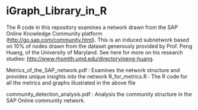 # iGraph_Library_in_R

The R code in this repository examines a network drawn from the SAP Online Knowledge Community platform (http://go.sap.com/community.html). 
This is an induced subnetwork based on 10% of nodes drawn from the dataset generously provided by Prof. Peng Huang, 
of the University of Maryland. See here for more on his research studies: http://www.rhsmith.umd.edu/directory/peng-huang.

Metrics_of_the_SAP_network.pdf : Examines the network structure and provides unique insights into the network
R_for_metrics.R : The R code for all the metrics and graphs illustrated in the above file

community_detection_analysis.pdf : Analysis the community structure in the SAP Online community network.
